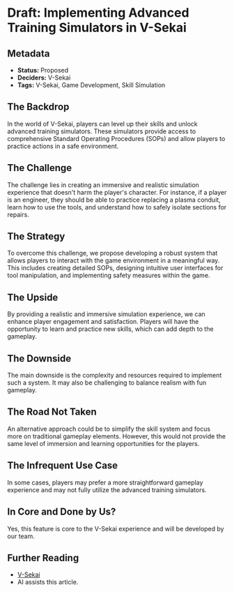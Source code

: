 # Draft: Implementing Advanced Training Simulators in V-Sekai

## Metadata

- **Status:** Proposed
- **Deciders:** V-Sekai
- **Tags:** V-Sekai, Game Development, Skill Simulation

## The Backdrop

In the world of V-Sekai, players can level up their skills and unlock advanced training simulators. These simulators provide access to comprehensive Standard Operating Procedures (SOPs) and allow players to practice actions in a safe environment.

## The Challenge

The challenge lies in creating an immersive and realistic simulation experience that doesn't harm the player's character. For instance, if a player is an engineer, they should be able to practice replacing a plasma conduit, learn how to use the tools, and understand how to safely isolate sections for repairs.

## The Strategy

To overcome this challenge, we propose developing a robust system that allows players to interact with the game environment in a meaningful way. This includes creating detailed SOPs, designing intuitive user interfaces for tool manipulation, and implementing safety measures within the game.

## The Upside

By providing a realistic and immersive simulation experience, we can enhance player engagement and satisfaction. Players will have the opportunity to learn and practice new skills, which can add depth to the gameplay.

## The Downside

The main downside is the complexity and resources required to implement such a system. It may also be challenging to balance realism with fun gameplay.

## The Road Not Taken

An alternative approach could be to simplify the skill system and focus more on traditional gameplay elements. However, this would not provide the same level of immersion and learning opportunities for the players.

## The Infrequent Use Case

In some cases, players may prefer a more straightforward gameplay experience and may not fully utilize the advanced training simulators.

## In Core and Done by Us?

Yes, this feature is core to the V-Sekai experience and will be developed by our team.

## Further Reading

- [V-Sekai](https://github.com/v-sekai/)
- AI assists this article.
